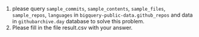 1. please query `sample_commits`, `sample_contents`, `sample_files`, `sample_repos`, `languages` in `bigquery-public-data.github_repos` and data in `githubarchive.day` database to solve this problem.
2. Please fill in the file result.csv with your answer.